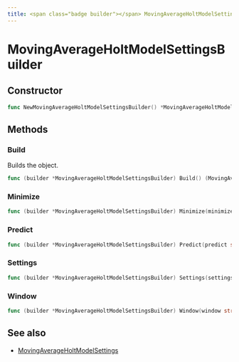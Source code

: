 ```yaml
---
title: <span class="badge builder"></span> MovingAverageHoltModelSettingsBuilder
---
```

# <span class="badge builder"></span> MovingAverageHoltModelSettingsBuilder

## Constructor

```go
func NewMovingAverageHoltModelSettingsBuilder() *MovingAverageHoltModelSettingsBuilder
```
## Methods

### <span class="badge object-method"></span> Build

Builds the object.

```go
func (builder *MovingAverageHoltModelSettingsBuilder) Build() (MovingAverageHoltModelSettings, error)
```

### <span class="badge object-method"></span> Minimize

```go
func (builder *MovingAverageHoltModelSettingsBuilder) Minimize(minimize bool) *MovingAverageHoltModelSettingsBuilder
```

### <span class="badge object-method"></span> Predict

```go
func (builder *MovingAverageHoltModelSettingsBuilder) Predict(predict string) *MovingAverageHoltModelSettingsBuilder
```

### <span class="badge object-method"></span> Settings

```go
func (builder *MovingAverageHoltModelSettingsBuilder) Settings(settings cog.Builder[elasticsearch.ElasticsearchMovingAverageHoltModelSettingsSettings]) *MovingAverageHoltModelSettingsBuilder
```

### <span class="badge object-method"></span> Window

```go
func (builder *MovingAverageHoltModelSettingsBuilder) Window(window string) *MovingAverageHoltModelSettingsBuilder
```

## See also

 * <span class="badge object-type-struct"></span> [MovingAverageHoltModelSettings](./object-MovingAverageHoltModelSettings.md)
